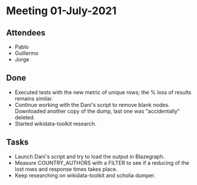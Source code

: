 # Meeting 01-July-2021

## Attendees 

- Pablo
- Guillermo
- Jorge

## Done
- Executed tests with the new metric of unique rows; the % loss of results remains similar.
- Continue working with the Dani's script to remove blank nodes. Downloaded another copy of the dump, last one was "accidentally" deleted.
- Started wikidata-toolkit research.
## Tasks
- Launch Dani's script and try to load the output in Blazegraph.
- Measure COUNTRY_AUTHORS with a FILTER to see if a reducing of the lost rows and response times takes place.
- Keep researching on wikidata-toolkit and scholia dumper.
